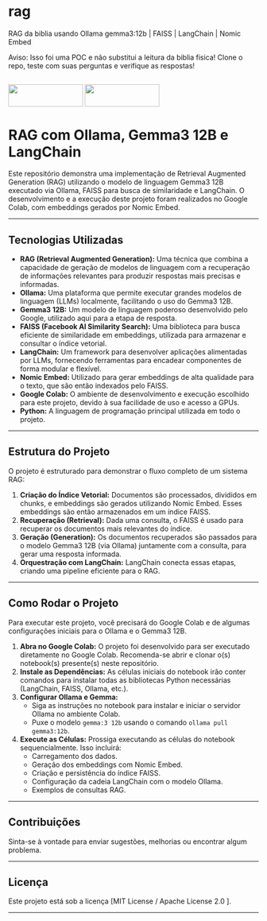 # rag
RAG da biblia usando Ollama gemma3:12b | FAISS | LangChain | Nomic Embed 

Aviso: Isso foi uma POC e não substitui a leitura da biblia fisica! Clone o repo, teste com suas perguntas e verifique as respostas!

## 

<div style="display: inline_block">

<img align="center" height="45px" width="150px" src="https://cdn.jsdelivr.net/gh/devicons/devicon@latest/icons/googlecloud/googlecloud-original.svg"  /> 


<img align="center" height="45px" width="150px" src="https://cdn.jsdelivr.net/gh/devicons/devicon@latest/icons/jupyter/jupyter-original-wordmark.svg" />

          
</div>


##

# RAG com Ollama, Gemma3 12B e LangChain

Este repositório demonstra uma implementação de Retrieval Augmented Generation (RAG) utilizando o modelo de linguagem Gemma3 12B executado via Ollama, FAISS para busca de similaridade e LangChain. O desenvolvimento e a execução deste projeto foram realizados no Google Colab, com embeddings gerados por Nomic Embed.

---

## Tecnologias Utilizadas

* **RAG (Retrieval Augmented Generation):** Uma técnica que combina a capacidade de geração de modelos de linguagem com a recuperação de informações relevantes para produzir respostas mais precisas e informadas.
* **Ollama:** Uma plataforma que permite executar grandes modelos de linguagem (LLMs) localmente, facilitando o uso do Gemma3 12B.
* **Gemma3 12B:** Um modelo de linguagem poderoso desenvolvido pelo Google, utilizado aqui para a etapa de resposta.
* **FAISS (Facebook AI Similarity Search):** Uma biblioteca para busca eficiente de similaridade em embeddings, utilizada para armazenar e consultar o índice vetorial.
* **LangChain:** Um framework para desenvolver aplicações alimentadas por LLMs, fornecendo ferramentas para encadear componentes de forma modular e flexível.
* **Nomic Embed:** Utilizado para gerar embeddings de alta qualidade para o texto, que são então indexados pelo FAISS.
* **Google Colab:** O ambiente de desenvolvimento e execução escolhido para este projeto, devido à sua facilidade de uso e acesso a GPUs.
* **Python:** A linguagem de programação principal utilizada em todo o projeto.

---

## Estrutura do Projeto

O projeto é estruturado para demonstrar o fluxo completo de um sistema RAG:

1.  **Criação do Índice Vetorial:** Documentos são processados, divididos em chunks, e embeddings são gerados utilizando Nomic Embed. Esses embeddings são então armazenados em um índice FAISS.
2.  **Recuperação (Retrieval):** Dada uma consulta, o FAISS é usado para recuperar os documentos mais relevantes do índice.
3.  **Geração (Generation):** Os documentos recuperados são passados para o modelo Gemma3 12B (via Ollama) juntamente com a consulta, para gerar uma resposta informada.
4.  **Orquestração com LangChain:** LangChain conecta essas etapas, criando uma pipeline eficiente para o RAG.

---

## Como Rodar o Projeto

Para executar este projeto, você precisará do Google Colab e de algumas configurações iniciais para o Ollama e o Gemma3 12B.

1.  **Abra no Google Colab:** O projeto foi desenvolvido para ser executado diretamente no Google Colab. Recomenda-se abrir e clonar o(s) notebook(s) presente(s) neste repositório.
2.  **Instale as Dependências:** As células iniciais do notebook irão conter comandos para instalar todas as bibliotecas Python necessárias (LangChain, FAISS, Ollama, etc.).
3.  **Configurar Ollama e Gemma:**
    * Siga as instruções no notebook para instalar e iniciar o servidor Ollama no ambiente Colab.
    * Puxe o modelo `gemma:3 12b` usando o comando `ollama pull gemma3:12b`.
4.  **Execute as Células:** Prossiga executando as células do notebook sequencialmente. Isso incluirá:
    * Carregamento dos dados.
    * Geração dos embeddings com Nomic Embed.
    * Criação e persistência do índice FAISS.
    * Configuração da cadeia LangChain com o modelo Ollama.
    * Exemplos de consultas RAG.

---

## Contribuições

Sinta-se à vontade para enviar sugestões, melhorias ou encontrar algum problema.

---

## Licença

Este projeto está sob a licença [MIT License / Apache License 2.0 ].

---
